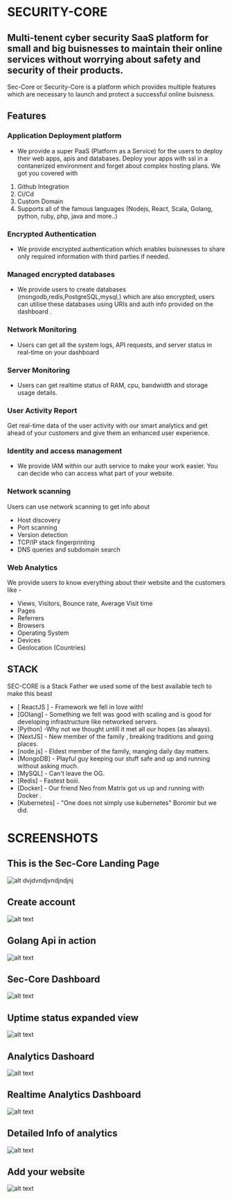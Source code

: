 # SECURITY-CORE
## Multi-tenent cyber security SaaS platform for small and big buisnesses to maintain their online services without worrying about safety and security of their products. 


Sec-Core or Security-Core is a platform which provides multiple features which are necessary to launch and protect a successful online buisness.


## Features
### Application Deployment platform
- We provide a super PaaS (Platform as a Service) for the users to deploy their web apps, apis and databases. Deploy your apps with ssl in a contanerized environment and forget about complex hosting plans. We got you covered with
1. Github Integration
2. Ci/Cd
 3. Custom Domain
 4.  Supports all of the famous languages (Nodejs, React, Scala, Golang, python, ruby, php, java and more..)

### Encrypted Authentication
- We provide encrypted authentication which enables buisnesses to share only required information with third parties if needed.
### Managed encrypted databases
- We provide users to create databases (mongodb,redis,PostgreSQL,mysql,) which are also encrypted, users can utilise these databases using URIs and auth info provided on the dashboard .
### Network Monitoring 
- Users can get all the system logs, API requests, and server status in real-time on your dashboard
### Server Monitoring
- Users can get realtime status of RAM, cpu, bandwidth and storage usage details.
### User Activity Report 
Get real-time data of the user activity with our smart analytics and get ahead of your customers and give them an enhanced user experience.
### Identity and access management 
- We provide IAM within our auth service to make your work easier. You can decide who can access what part of your website.
### Network scanning
Users can use network scanning to get info about
- Host discovery
- Port scanning
- Version detection
- TCP/IP stack fingerprinting 
- DNS queries and subdomain search
### Web Analytics
We provide users to know everything about their website and the customers like - 
- Views, Visitors, Bounce rate, Average Visit time
- Pages
- Referrers
- Browsers
- Operating System
- Devices
- Geolocation (Countries)







## STACK

SEC-CORE is a Stack Father we used some of the best available tech to make this beast

- [ ReactJS ]  - Framework we fell in love with!
- [GOlang] - Something we felt was good with scaling and is good for developing infrastructure like networked servers.
- [Python] -Why not we thought untill it met all our hopes (as always).
- [NextJS] - New member of the family , breaking traditions and going places.
- [node.js] - Eldest member of the family, manging daily day matters. 
- [MongoDB] - Playful guy keeping our stuff safe and up and running without asking much. 
- [MySQL] - Can't leave the OG.
- [Redis] - Fastest boiii.
- [Docker] - Our friend Neo from Matrix got us up and running with Docker .
- [Kubernetes] - "One does not simply use kubernetes" Boromir
but we did.


# SCREENSHOTS
## This is the Sec-Core Landing Page 
![alt dvjdvndjvndjndjnj](https://github.com/GaurangShukla/Sec-Core/blob/main/imagedash.png?raw=true)


## Create account
![alt text](https://github.com/GaurangShukla/Sec-Core/blob/main/signup.png?raw=true)

## Golang Api in action
![alt text](https://github.com/GaurangShukla/Sec-Core/blob/main/auth.png?raw=true)
## Sec-Core Dashboard
![alt text](https://github.com/GaurangShukla/Sec-Core/blob/main/image2.png?raw=true)
## Uptime status expanded view
![alt text](https://github.com/GaurangShukla/Sec-Core/blob/main/image1.png?raw=true)
## Analytics Dashoard 
![alt text](https://github.com/GaurangShukla/Sec-Core/blob/main/image3.png?raw=true)
## Realtime Analytics Dashboard
![alt text](https://github.com/GaurangShukla/Sec-Core/blob/main/image5.png?raw=true)
## Detailed Info of analytics
![alt text](https://github.com/GaurangShukla/Sec-Core/blob/main/image6.png?raw=true)
## Add your website
![alt text](https://github.com/GaurangShukla/Sec-Core/blob/main/image4.png?raw=true)







